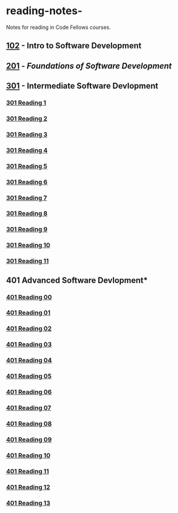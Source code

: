 # reading-notes-
Notes for reading in Code Fellows courses.

## [102](102) - **Intro to Software Development**
## [201](201) - *Foundations of Software Development*
## [301](301) - **Intermediate Software Devlopment**
  ### [301 Reading 1](301/301-01.md)
  ### [301 Reading 2](301/301-02.md)
  ### [301 Reading 3](301/301-03.md)
  ### [301 Reading 4](301/301-04.md)
  ### [301 Reading 5](301/301-05.md)
  ### [301 Reading 6](301/301-06.md)
  ### [301 Reading 7](301/301-07.md)
  ### [301 Reading 8](301/301-08.md)
  ### [301 Reading 9](301/301-09.md)
  ### [301 Reading 10](301/301-10.md)
  ### [301 Reading 11](301/301-11.md)
## 401 Advanced Software Devlopment*

### [401 Reading 00](401/401-00.md) 
### [401 Reading 01](401/401-01.md)
### [401 Reading 02](401/401-02.md)
### [401 Reading 03](401/401-03.md)
### [401 Reading 04](401/401-04.md)
### [401 Reading 05](401/401-05.md)
### [401 Reading 06](401/401-06.md)
### [401 Reading 07](401/401-07.md)
### [401 Reading 08](401/401-08.md)
### [401 Reading 09](401/401-09.md)
### [401 Reading 10](401/401-10.md)
### [401 Reading 11](401/401-11.md)
### [401 Reading 12](401/401-12.md)
### [401 Reading 13](401/401-13.md)
